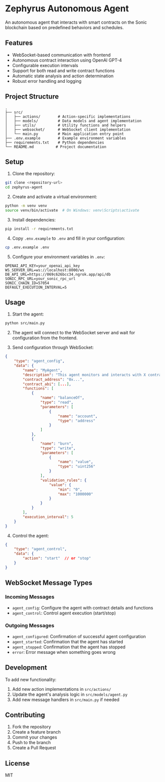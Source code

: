 # Zephyrus Autonomous Agent

An autonomous agent that interacts with smart contracts on the Sonic blockchain based on predefined behaviors and schedules.

## Features

- WebSocket-based communication with frontend
- Autonomous contract interaction using OpenAI GPT-4
- Configurable execution intervals
- Support for both read and write contract functions
- Automatic state analysis and action determination
- Robust error handling and logging

## Project Structure

```
.
├── src/
│   ├── actions/        # Action-specific implementations
│   ├── models/         # Data models and agent implementation
│   ├── utils/          # Utility functions and helpers
│   ├── websocket/      # WebSocket client implementation
│   └── main.py         # Main application entry point
├── .env.example        # Example environment variables
├── requirements.txt    # Python dependencies
└── README.md          # Project documentation
```

## Setup

1. Clone the repository:
```bash
git clone <repository-url>
cd zephyrus-agent
```

2. Create and activate a virtual environment:
```bash
python -m venv venv
source venv/bin/activate  # On Windows: venv\Scripts\activate
```

3. Install dependencies:
```bash
pip install -r requirements.txt
```

4. Copy `.env.example` to `.env` and fill in your configuration:
```bash
cp .env.example .env
```

5. Configure your environment variables in `.env`:
```
OPENAI_API_KEY=your_openai_api_key
WS_SERVER_URL=ws://localhost:8000/ws
DB_API_URL=https://069c626bcc34.ngrok.app/api/db
SONIC_RPC_URL=your_sonic_rpc_url
SONIC_CHAIN_ID=57054
DEFAULT_EXECUTION_INTERVAL=5
```

## Usage

1. Start the agent:
```bash
python src/main.py
```

2. The agent will connect to the WebSocket server and wait for configuration from the frontend.

3. Send configuration through WebSocket:
```json
{
    "type": "agent_config",
    "data": {
        "name": "MyAgent",
        "description": "This agent monitors and interacts with X contract...",
        "contract_address": "0x...",
        "contract_abi": [...],
        "functions": [
            {
                "name": "balanceOf",
                "type": "read",
                "parameters": [
                    {
                        "name": "account",
                        "type": "address"
                    }
                ]
            },
            {
                "name": "burn",
                "type": "write",
                "parameters": [
                    {
                        "name": "value",
                        "type": "uint256"
                    }
                ],
                "validation_rules": {
                    "value": {
                        "min": "0",
                        "max": "1000000"
                    }
                }
            }
        ],
        "execution_interval": 5
    }
}
```

4. Control the agent:
```json
{
    "type": "agent_control",
    "data": {
        "action": "start"  // or "stop"
    }
}
```

## WebSocket Message Types

### Incoming Messages

- `agent_config`: Configure the agent with contract details and functions
- `agent_control`: Control agent execution (start/stop)

### Outgoing Messages

- `agent_configured`: Confirmation of successful agent configuration
- `agent_started`: Confirmation that the agent has started
- `agent_stopped`: Confirmation that the agent has stopped
- `error`: Error message when something goes wrong

## Development

To add new functionality:

1. Add new action implementations in `src/actions/`
2. Update the agent's analysis logic in `src/models/agent.py`
3. Add new message handlers in `src/main.py` if needed

## Contributing

1. Fork the repository
2. Create a feature branch
3. Commit your changes
4. Push to the branch
5. Create a Pull Request

## License

MIT 